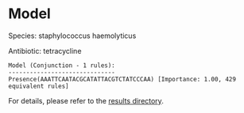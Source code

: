 
# Model

Species: staphylococcus haemolyticus

Antibiotic: tetracycline

```
Model (Conjunction - 1 rules):
------------------------------
Presence(AAATTCAATACGCATATTACGTCTATCCCAA) [Importance: 1.00, 429 equivalent rules]

```

For details, please refer to the [results directory](../../../../../results/scm_b/staphylococcus+haemolyticus/tetracycline/repeat_0/).

